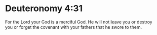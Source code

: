# Deuteronomy 4:31

For the Lord your God is a merciful God. He will not leave you or destroy you or forget the covenant with your fathers that he swore to them.
